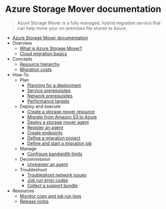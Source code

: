 # Azure Storage Mover documentation
> Azure Storage Mover is a fully managed, hybrid migration service that can help move your on-premises file shares to Azure.
  - [Azure Storage Mover documentation](https://learn.microsoft.com/en-us/azure/storage-mover/)
  - Overview
    - [What is Azure Storage Mover?](https://learn.microsoft.com/en-us/azure/storage-mover/service-overview)
    - [Cloud migration basics](https://learn.microsoft.com/en-us/azure/storage-mover/migration-basics)
  - Concepts
    - [Resource hierarchy](https://learn.microsoft.com/en-us/azure/storage-mover/resource-hierarchy)
    - [Migration costs](https://learn.microsoft.com/en-us/azure/storage-mover/billing)
  - How-To
    - Plan
      - [Planning for a deployment](https://learn.microsoft.com/en-us/azure/storage-mover/deployment-planning)
      - [Service prerequisites](https://learn.microsoft.com/en-us/azure/storage-mover/service-prerequisites)
      - [Network prerequisites](https://learn.microsoft.com/en-us/azure/storage-mover/network-prerequisites)
      - [Performance targets](https://learn.microsoft.com/en-us/azure/storage-mover/performance-targets)
    - Deploy and execute
      - [Create a storage mover resource](https://learn.microsoft.com/en-us/azure/storage-mover/storage-mover-create)
      - [Migrate from Amazon S3 to Azure](https://learn.microsoft.com/en-us/azure/storage-mover/cloud-to-cloud-migration)
      - [Deploy a storage mover agent](https://learn.microsoft.com/en-us/azure/storage-mover/agent-deploy)
      - [Register an agent](https://learn.microsoft.com/en-us/azure/storage-mover/agent-register)
      - [Create endpoints](https://learn.microsoft.com/en-us/azure/storage-mover/endpoint-manage)
      - [Define a migration project](https://learn.microsoft.com/en-us/azure/storage-mover/project-manage)
      - [Define and start a migration job](https://learn.microsoft.com/en-us/azure/storage-mover/job-definition-create)
    - Manage
      - [Configure bandwidth limits](https://learn.microsoft.com/en-us/azure/storage-mover/bandwidth-management)
    - Decommission
      - [Unregister an agent](https://learn.microsoft.com/en-us/azure/storage-mover/agent-deploy)
    - Troubleshoot
      - [Troubleshoot network issues](https://learn.microsoft.com/en-us/azure/storage-mover/network-troubleshooting)
      - [Job run error codes](https://learn.microsoft.com/en-us/azure/storage-mover/status-code)
      - [Collect a support bundle](https://learn.microsoft.com/en-us/azure/storage-mover/troubleshooting)
  - Resources
    - [Monitor copy and job run logs](https://learn.microsoft.com/en-us/azure/storage-mover/log-monitoring)
    - [Release notes](https://learn.microsoft.com/en-us/azure/storage-mover/release-notes)

